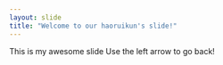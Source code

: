 ```yaml
---
layout: slide
title: "Welcome to our haoruikun's slide!"
---
```

This is my awesome slide
Use the left arrow to go back!
